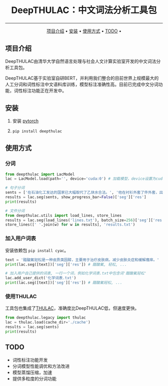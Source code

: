 <h2 align="center" style="font-size:2em;font-weight:bold">DeepTHULAC：中文词法分析工具包
</h2>




------

<p align="center">
  <a href="#项目介绍">项目介绍</a> •
  <a href="#安装">安装</a> •
  <a href="#使用方式">使用方式</a> •
  <a href="#todo">TODO</a> •
</p>



## 项目介绍

DeepTHULAC由清华大学自然语言处理与社会人文计算实验室开发的中文词法分析工具包。

DeepTHULAC基于实验室自研BERT，并利用我们整合的目前世界上规模最大的人工分词和词性标注中文语料库训练，模型标注准确性高。目前已完成中文分词功能，词性标注功能正在开发中。

## 安装

1.  安装 [pytorch](https://pytorch.org/get-started/locally/)

2. ```bash
   pip install deepthulac
   ```

## 使用方式

### 分词

```python
from deepthulac import LacModel
lac = LacModel.load(path='', device='cuda:0') # 加载模型，device设置为cuda或cpu

# 句子分词
sents = ['在石油化工发达的国家已大幅取代了乙炔水合法。', '他在衬衫外套了件外套，出门去了。']
results = lac.seg(sents, show_progress_bar=False)['seg']['res']
print(results)

# 文件分词
from deepthulac.utils import load_lines, store_lines
results = lac.seg(load_lines('lines.txt'), batch_size=256)['seg']['res']
store_lines([' '.join(w) for w in results], 'results.txt')
```

### 加入用户词表
安装依赖包 `pip install cyac`。

```python
text = '醋酸氟轻松是一种皮质类固醇，主要用于治疗皮肤病，减少皮肤炎症和缓解瘙痒。'
print(lac.seg([text])['seg']['res']) # 醋酸氟, 轻松, ...

# 加入用户自己提供的词表, 一行一个词，例如化学词表.txt中包含词'醋酸氟轻松'
lac.add_user_dict('化学词表.txt')
print(lac.seg([text])['seg']['res']) # 醋酸氟轻松, ...
```

### 使用THULAC

工具包也集成了[THULAC](https://github.com/thunlp/THULAC-Python)，准确度比DeepTHULAC低，但速度更快。

```python
from deepthulac.legacy import thulac
lac = thulac.load(cache_dir='./cache')
results = lac.seg(sents)
print(results)
```

## TODO

* 词性标注功能开发
* 分词模型性能调优和方法改进
* 模型蒸馏压缩，加速
* 提供多粒度的分词功能
